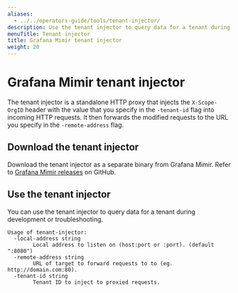 ```yaml
---
aliases:
  - ../../operators-guide/tools/tenant-injector/
description: Use the tenant injector to query data for a tenant during development and troubleshooting.
menuTitle: Tenant injector
title: Grafana Mimir tenant injector
weight: 20
---
```



# Grafana Mimir tenant injector

The tenant injector is a standalone HTTP proxy that injects the `X-Scope-OrgID` header with the value that you specify in the `-tenant-id` flag into incoming HTTP requests. It then forwards the modified requests to the URL you specify in the `-remote-address` flag.

## Download the tenant injector

Download the tenant injector as a separate binary from Grafana Mimir. Refer to [Grafana Mimir releases](https://github.com/grafana/mimir/releases) on GitHub.

## Use the tenant injector

You can use the tenant injector to query data for a tenant during development or troubleshooting.

```
Usage of tenant-injector:
  -local-address string
    	Local address to listen on (host:port or :port). (default ":8080")
  -remote-address string
    	URL of target to forward requests to to (eg. http://domain.com:80).
  -tenant-id string
    	Tenant ID to inject to proxied requests.
```
